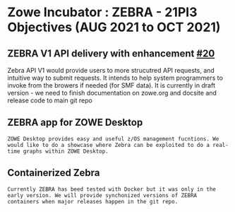 # Zowe Incubator : ZEBRA  - 21PI3 Objectives (AUG 2021 to OCT 2021)

## ZEBRA V1 API delivery with enhancement [#20](https://github.com/zowe/zebra/issues/20)
  
  Zebra API V1 would provide users to more strucutred API requests, and intuitive way to submit requests. It intends to help system programmers to invoke from the browers if needed (for SMF data). It is currently in draft version - we need to finish documentation on zowe.org and docsite and release code to main git repo


## ZEBRA app for ZOWE Desktop  

    ZOWE Desktop provides easy and useful z/OS management fucntions. We would like to do a showcase where Zebra can be exploited to do a real-time graphs within ZOWE Desktop.

## Containerized Zebra 
	
    Currently ZEBRA has beed tested with Docker but it was only in the early version. We will provide synchonized versions of ZEBRA containers when major releases happen in the git repo.

